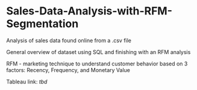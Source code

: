 # Sales-Data-Analysis-with-RFM-Segmentation
Analysis of sales data found online from a .csv file

General overview of dataset using SQL and finishing with an RFM analysis


RFM - marketing technique to understand customer behavior based on 3 factors: Recency, Frequency, and Monetary Value

Tableau link: _tbd_
